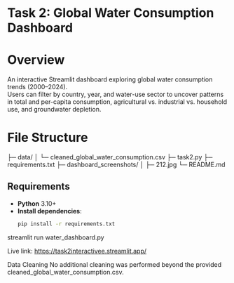 # Task 2: Global Water Consumption Dashboard

# Overview
An interactive Streamlit dashboard exploring global water consumption trends (2000–2024).  
Users can filter by country, year, and water-use sector to uncover patterns in total and per-capita consumption, agricultural vs. industrial vs. household use, and groundwater depletion.

# File Structure
├─ data/
│ └─ cleaned_global_water_consumption.csv
├─ task2.py
├─ requirements.txt
├─ dashboard_screenshots/
│ ├─ 212.jpg
└─ README.md

## Requirements
- **Python** 3.10+  
- **Install dependencies**:  
  ```bash
  pip install -r requirements.txt

streamlit run water_dashboard.py

Live link: https://task2interactivee.streamlit.app/ 

Data Cleaning
No additional cleaning was performed beyond the provided cleaned_global_water_consumption.csv.

